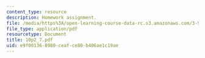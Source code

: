 ```yaml
---
content_type: resource
description: Homework assignment.
file: /media/https%3A/open-learning-course-data-rc.s3.amazonaws.com/3-91-mechanical-behavior-of-plastics-spring-2007/e9f001368980ceafce80b406ae1c19ae_10p2_7.pdf
file_type: application/pdf
resourcetype: Document
title: 10p2_7.pdf
uid: e9f00136-8980-ceaf-ce80-b406ae1c19ae
---
```

